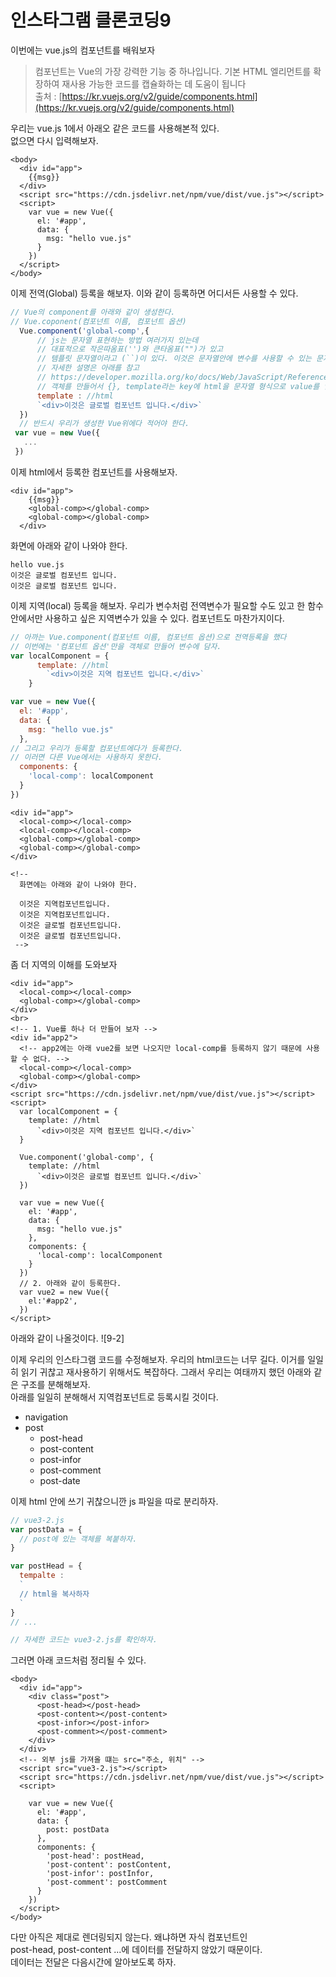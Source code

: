 # 인스타그램 클론코딩9

이번에는 vue.js의 컴포넌트를 배워보자

> 컴포넌트는 Vue의 가장 강력한 기능 중 하나입니다. 기본 HTML 엘리먼트를 확장하여 재사용 가능한 코드를 캡슐화하는 데 도움이 됩니다  
> 출처 : [https://kr.vuejs.org/v2/guide/components.html](https://kr.vuejs.org/v2/guide/components.html)

우리는 vue.js 1에서 아래오 같은 코드를 사용해본적 있다.  
없으면 다시 입력해보자.

```markup
<body>
  <div id="app">
    {{msg}}
  </div>
  <script src="https://cdn.jsdelivr.net/npm/vue/dist/vue.js"></script>
  <script>
    var vue = new Vue({
      el: '#app',
      data: {
        msg: "hello vue.js"
      }
    })
  </script>
</body>
```

이제 전역\(Global\) 등록을 해보자. 이와 같이 등록하면 어디서든 사용할 수 있다.

```javascript
// Vue의 component를 아래와 같이 생성한다.
// Vue.coponent(컴포넌트 이름, 컴포넌트 옵션)
  Vue.component('global-comp',{
      // js는 문자열 표현하는 방법 여러가지 있는데 
      // 대표적으로 작은따옴표('')와 큰타옴표("")가 있고
      // 템플릿 문자열이라고 (``)이 있다. 이것은 문자열안에 변수를 사용할 수 있는 문자열이다.
      // 자세한 설명은 아래를 참고 
      // https://developer.mozilla.org/ko/docs/Web/JavaScript/Reference/Template_literals
      // 객체를 만들어서 {}, template라는 key에 html을 문자열 형식으로 value를 입력한다.
      template : //html
      `<div>이것은 글로벌 컴포넌트 입니다.</div>`
  })  
  // 반드시 우리가 생성한 Vue위에다 적어야 한다.
 var vue = new Vue({
   ...
 })
```

이제 html에서 등록한 컴포넌트를 사용해보자.

```markup
<div id="app">
    {{msg}}
    <global-comp></global-comp>
    <global-comp></global-comp>
  </div>
```

화면에 아래와 같이 나와야 한다.

```text
hello vue.js
이것은 글로벌 컴포넌트 입니다.
이것은 글로벌 컴포넌트 입니다.
```

이제 지역\(local\) 등록을 해보자. 우리가 변수처럼 전역변수가 필요할 수도 있고 한 함수안에서만 사용하고 싶은 지역변수가 있을 수 있다. 컴포넌트도 마찬가지이다.

```javascript
// 아까는 Vue.component(컴포넌트 이름, 컴포넌트 옵션)으로 전역등록을 했다
// 이번에는 '컴포넌트 옵션'만을 객체로 만들어 변수에 담자.
var localComponent = {
      template: //html
        `<div>이것은 지역 컴포넌트 입니다.</div>`
    }

var vue = new Vue({
  el: '#app',
  data: {
    msg: "hello vue.js"
  },
// 그리고 우리가 등록할 컴포넌트에다가 등록한다.
// 이러면 다른 Vue에서는 사용하지 못한다. 
  components: {
    'local-comp': localComponent
  }
})
```

```markup
<div id="app">
  <local-comp></local-comp>
  <local-comp></local-comp>
  <global-comp></global-comp>
  <global-comp></global-comp>
</div>

<!-- 
  화면에는 아래와 같이 나와야 한다.

  이것은 지역컴포넌트입니다.
  이것은 지역컴포넌트입니다.
  이것은 글로벌 컴포넌트입니다.
  이것은 글로벌 컴포넌트입니다.
 -->
```

좀 더 지역의 이해를 도와보자

```markup
<div id="app">
  <local-comp></local-comp>
  <global-comp></global-comp>
</div>
<br>
<!-- 1. Vue를 하나 더 만들어 보자 -->
<div id="app2">
  <!-- app2에는 아래 vue2를 보면 나오지만 local-comp를 등록하지 않기 때문에 사용할 수 없다. -->
  <local-comp></local-comp>
  <global-comp></global-comp>
</div>
<script src="https://cdn.jsdelivr.net/npm/vue/dist/vue.js"></script>
<script>
  var localComponent = {
    template: //html
      `<div>이것은 지역 컴포넌트 입니다.</div>`
  }

  Vue.component('global-comp', {
    template: //html
      `<div>이것은 글로벌 컴포넌트 입니다.</div>`
  })

  var vue = new Vue({
    el: '#app',
    data: {
      msg: "hello vue.js"
    },
    components: {
      'local-comp': localComponent
    }
  })
  // 2. 아래와 같이 등록한다.
  var vue2 = new Vue({
    el:'#app2',
  })
</script>
```

아래와 같이 나올것이다. !\[9-2\]

이제 우리의 인스타그램 코드를 수정해보자. 우리의 html코드는 너무 길다. 이거를 일일히 읽기 귀찮고 재사용하기 위해서도 복잡하다. 그래서 우리는 여태까지 했던 아래와 같은 구조를 분해해보자.  
아래를 일일히 분해해서 지역컴포넌트로 등록시킬 것이다.

* navigation
* post
  * post-head
  * post-content
  * post-infor
  * post-comment
  * post-date

이제 html 안에 쓰기 귀찮으니깐 js 파일을 따로 분리하자.

```javascript
// vue3-2.js
var postData = {
  // post에 있는 객체를 복붙하자.
}

var postHead = {
  tempalte :
  `
  // html을 복사하자
  `
}
// ...

// 자세한 코드는 vue3-2.js를 확인하자.
```

그러면 아래 코드처럼 정리될 수 있다.

```markup
<body>
  <div id="app">
    <div class="post">
      <post-head></post-head>
      <post-content></post-content>
      <post-infor></post-infor>
      <post-comment></post-comment>
    </div>
  </div>
  <!-- 외부 js를 가져올 떄는 src="주소, 위치" -->
  <script src="vue3-2.js"></script>
  <script src="https://cdn.jsdelivr.net/npm/vue/dist/vue.js"></script>
  <script>

    var vue = new Vue({
      el: '#app',
      data: {
        post: postData
      },
      components: {
        'post-head': postHead,
        'post-content': postContent,
        'post-infor': postInfor,
        'post-comment': postComment
      }
    })
  </script>
</body>
```

다만 아직은 제대로 렌더링되지 않는다. 왜냐하면 자식 컴포넌트인  
post-head, post-content ...에 데이터를 전달하지 않았기 때문이다.  
데이터는 전달은 다음시간에 알아보도록 하자.


